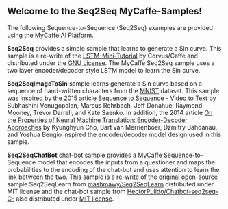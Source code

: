 <H2>Welcome to the Seq2Seq MyCaffe-Samples!</H2>

The following Sequence-to-Sequence (Seq2Seq) examples are provided using the MyCaffe AI Platform.

<b>Seq2Seq</b> provides a simple sample that learns to generate a Sin curve.  This sample is a re-write of the [LSTM-Mini-Tutorial](https://github.com/CorvusCorax/Caffe-LSTM-Mini-Tutorial) by 
Corvus/Caffe and distributed under the [GNU License](https://github.com/CorvusCorax/Caffe-LSTM-Mini-Tutorial/blob/master/LICENSE).  The MyCaffe Seq2Seq sample uses a two layer encoder/decoder
style LSTM model to learn the Sin curve.

<b>Seq2SeqImageToSin</b> sample learns generate a Sin curve based on a sequence of hand-written characters from the [MNIST](http://yann.lecun.com/exdb/mnist/) dataset.  This sample was
inspired by the 2015 article [Sequence to Sequence - Video to Text](https://arxiv.org/abs/1505.00487) by Subhashini Venugopalan, Marcus Rohrbach, Jeff Donahue, Raymond Mooney, Trevor Darrell, 
and Kate Saenko.  In addition, the 2014 article [On the Properties of Neural Machine Translation: Encoder-Decoder Approaches](https://arxiv.org/abs/1409.1259) by Kyunghyun Cho, 
Bart van Merrienboer, Dzmitry Bahdanau, and Yoshua Bengio inspired the encoder/decoder model design used in this sample.

<b>Seq2SeqChatBot</b> chat-bot sample provides a MyCaffe Sequence-to-Sequence model that encodes the inputs from a questioner and maps the probabilities to the encoding
of the chat-bot and uses attention to learn the link between the two.  This sample is a re-write of the original open-source sample Seq2SeqLearn from 
[mashmawy/Seq2SeqLearn](https://github.com/mashmawy/Seq2SeqLearn) distributed under MIT license and the chat-bot sample from
[HectorPulido/Chatbot-seq2seq-C-](https://github.com/HectorPulido/Chatbot-seq2seq-C-) also distributed under [MIT license](https://github.com/HectorPulido/Chatbot-seq2seq-C-/blob/master/LICENSE).
